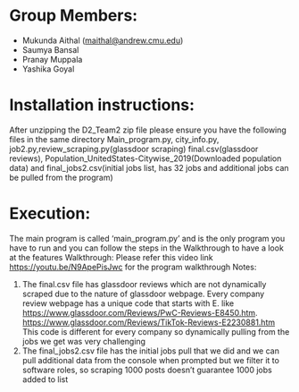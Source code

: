 # Group Members:
- Mukunda Aithal (maithal@andrew.cmu.edu)
- Saumya Bansal 
- Pranay Muppala 
- Yashika Goyal 

# Installation instructions:
After unzipping the D2_Team2 zip file please ensure you have the following files in the same directory
Main_program.py, city_info.py, job2.py,review_scraping.py(glassdoor scraping) final.csv(glassdoor reviews), Population_UnitedStates-Citywise_2019(Downloaded population data) and final_jobs2.csv(initial jobs list, has 32 jobs and additional jobs can be pulled from the program)
# Execution:
The main program is called ‘main_program.py’ and is the only program you have to run and you can follow the steps in the Walkthrough to have a look at the features
Walkthrough:
Please refer this video link https://youtu.be/N9ApePisJwc for the program walkthrough
Notes:
1) The final.csv file has glassdoor reviews which are not dynamically scraped due to the nature of glassdoor webpage. Every company review webpage has a unique code that starts with E. like https://www.glassdoor.com/Reviews/PwC-Reviews-E8450.htm.
https://www.glassdoor.com/Reviews/TikTok-Reviews-E2230881.htm
This code is different for every company so dynamically pulling from the jobs we get was very challenging
2) The final_jobs2.csv file has the initial jobs pull that we did and we can pull additional data from the console when prompted but we filter it to software roles, so scraping 1000 posts doesn’t guarantee 1000 jobs added to list
